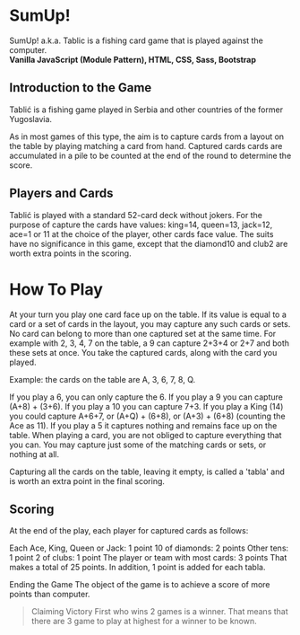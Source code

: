 <h1> SumUp! </h1>
SumUp! a.k.a. Tablic is a fishing card game that is played against the computer. <br>
<b>Vanilla JavaScript (Module Pattern), HTML, CSS, Sass, Bootstrap</b>



<h2>Introduction to the Game</h2>

Tablić is a fishing game played in Serbia and other countries of the former Yugoslavia. 

As in most games of this type, the aim is to capture cards from a layout on the table by playing matching a card from hand. Captured cards cards are accumulated in a pile to be counted at the end of the round to determine the score.

<h2>Players and Cards</h2>
Tablić is played with a standard 52-card deck without jokers. For the purpose of capture the cards have values: king=14, queen=13, jack=12, ace=1 or 11 at the choice of the player, other cards face value. The suits have no significance in this game, except that the diamond10 and club2 are worth extra points in the scoring.



<h1> How To Play </h1>

At your turn you play one card face up on the table. If its value is equal to a card or a set of cards in the layout, you may capture any such cards or sets. No card can belong to more than one captured set at the same time. For example with 2, 3, 4, 7 on the table, a 9 can capture 2+3+4 or 2+7 and both these sets at once. You take the captured cards, along with the card you played.


Example: the cards on the table are A, 3, 6, 7, 8, Q.

If you play a 6, you can only capture the 6.
If you play a 9 you can capture (A+8) + (3+6).
If you play a 10 you can capture 7+3.
If you play a King (14) you could capture A+6+7, or (A+Q) + (6+8), or (A+3) + (6+8) (counting the Ace as 11).
If you play a 5 it captures nothing and remains face up on the table.
When playing a card, you are not obliged to capture everything that you can. You may capture just some of the matching cards or sets, or nothing at all.

Capturing all the cards on the table, leaving it empty, is called a 'tabla' and is worth an extra point in the final scoring.


<h2>Scoring</h2>
At the end of the play, each player for captured cards as follows:

Each Ace, King, Queen or Jack: 1 point
10 of diamonds: 2 points
Other tens: 1 point
2 of clubs: 1 point
The player or team with most cards: 3 points
That makes a total of 25 points.
In addition, 1 point is added for each tabla. 


Ending the Game
The object of the game is to achieve a score of more points than computer.

>Claiming Victory
First who wins 2 games is a winner. That means that there are 3 game to play at highest for a winner to be known.
